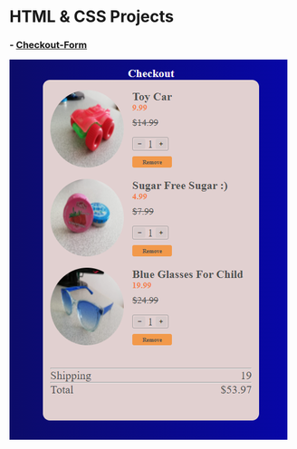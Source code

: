 # HTML & CSS Projects

### - [Checkout-Form](https://yasinyagmur.github.io/Checkout-Form-myFirstScript-/)
![](./image/checkout-form-script.png)